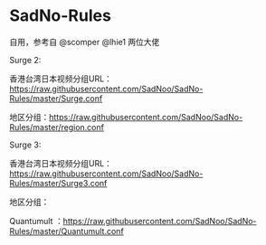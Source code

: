 # SadNo-Rules

自用，参考自 @scomper @lhie1 两位大佬

Surge 2:

香港台湾日本视频分组URL：https://raw.githubusercontent.com/SadNoo/SadNo-Rules/master/Surge.conf

地区分组：https://raw.githubusercontent.com/SadNoo/SadNo-Rules/master/region.conf

Surge 3:


香港台湾日本视频分组URL：https://raw.githubusercontent.com/SadNoo/SadNo-Rules/master/Surge3.conf

地区分组：

Quantumult ：https://raw.githubusercontent.com/SadNoo/SadNo-Rules/master/Quantumult.conf
